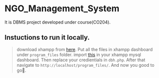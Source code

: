 # NGO_Management_System
It is DBMS project developed under course(CO204). 

## Instuctions to run it locally.
> download xhampp from [here](https://www.apachefriends.org/download.html).
> Put all the files in xhampp dashboard under `program_files` folder.
> import [this](https://github.com/rohitbakoliya/NGO_Management_System/blob/master/sql/ngo_management.sql) in your xhampp mysql dashboard.
> Then replace your credientials in `dbh.php`.
> After that navigate to `http://localhost/program_files/`.
> And now you good to go🚀.
